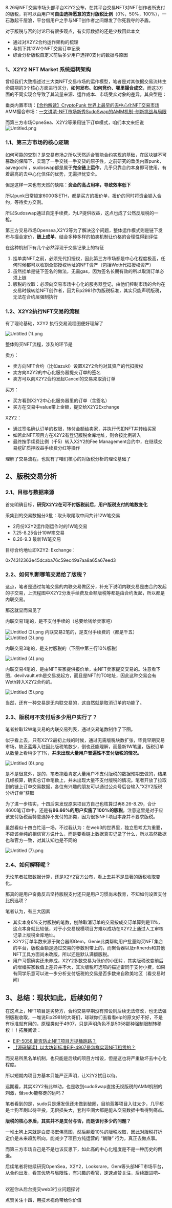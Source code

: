 8.26号NFT交易市场头部平台X2Y2公布，在其平台交易NFT对NFT创作者所支付的版税，将可以由用户可**自由选择愿意的支付版税比例**（0%，50%，100%），一石激起千层浪，平台借用户之手与NFT创作者之间爆发了你死我夺的矛盾。

对于版税与否的讨论已有很多观点，有实际数据的还是少数因此本文

- 通过对X2Y2合约运作架构的梳理
- 与抓下其12W个NFT交易订单记录
- 综合分析版税自定义前后多少用户选择0支付的数据与原因

### 1、X2Y2 NFT Market 系统运转架构
曾经我们大致描述过三大类NFT交易市场的运作模型，笔者是对其依据交易流转生命周期的3个核心方面进行区分，**如何发布、如何竞价、哪里撮合成交**，而这3方面的不同实现会导致了其流量来源、运作成本、市场受众对象的差异，其典型是：

垂类内置市场：[【合约解读】CryptoPunk 世界上最早的去中心化NFT交易市场](http://mp.weixin.qq.com/s?__biz=MzIyMTQ5MTg5Mw==&mid=2247483924&idx=1&sn=30a642fa1acec069e31b40937e2d7de4&chksm=e83aa5cedf4d2cd861d3cf09c555720d7e6b89febb909ee88853d88f86ca913d3a1d701c1c00&scene=21#wechat_redirect)
AMM撮合市场：[一文讲清-NFT市场新秀SudoSwap的AMM机制-创新挑战与局限](http://mp.weixin.qq.com/s?__biz=MzIyMTQ5MTg5Mw==&mid=2247483943&idx=1&sn=fe2caeb811f3aa5adfe9dc5a3a6d3367&chksm=e83aa5fddf4d2ceb6dd5c978aa209fd36f4ac2917718aaa094016292f9ec038b2c733547936b&scene=21#wechat_redirect)

而第三方市场OpneSea、X2Y2等采用链下订单模式，咱们本文来细说
![Untitled.png](https://img.learnblockchain.cn/attachments/2022/09/6edRc36o63205ae480f38.png)

### 1.1、第三方市场的核心逻辑
如何可靠的交割？是交易市场之所以天然适合智能合约实现的基础，在区块链不可篡改的保障下，实现了一手交钱一手交货的原子性，之前研究的垂类内置punk，aavegochi ，sudoswap都是属于**完全链上运作**，几乎只靠合约本身即可使用，有着最高的去中心化信任的优势，无需担忧安全。

但是这样一来也有天然的缺陷：**资金的高占用率，导致效率低下**

所以punk日常锁定6000多ETH，都是买方的报价单，报价的同时将资金锁入合约，等待卖方交割。

所以Sudoswap通过自定手续费，为LP提供收益，这点也成了公然反版税的一枪。

第三方交易市场Opensea,X2Y2等为了解决这个问题，整体运作模式则是链下发布与撮合定价，**链上成单**，结合多种多样的拍卖机制让价格的合理性得到评估

在这种机制下有几个必然浮现于交易记录上的特征

1. 挂单卖NFT之前，必须先代扣授权，因此第三方市场都是中心化程度极高，任何时候都可以收割全部授权地址的NFT资产（包括Weth代扣授权资产）
2. 虽然挂单是链下签名的做法，无需gas，因为签名长期有效的所以取消订单必须上链
3. 版税的收取：必须向交易市场中心化的服务器登记，由他们控制市场的合约在交易时候转给NFT创作者，因为Eip2981作为版税标准，其实只能声明版税，无法在合约层强制执行



### 1.2、X2Y2执行NFT交易的流程
有了理论基础，X2Y2 执行交易流程图便好理解了


![Untitled (1).png](https://img.learnblockchain.cn/attachments/2022/09/2iOjnN9U63205ae44c1b0.png)

整体购买NFT流程，涉及的环节是

卖方：

- 卖方向NFT合约（比如azuki）设置X2Y2合约对其资产的代扣授权
- 卖方向X2Y2的中心化服务器提交订单的签名
- 卖方可以向X2Y2合约发起Cancel的交易来取消订单



买方：



- 买方看到X2Y2中心化服务器里的订单（含签名）
- 买方在交易中value带上金额，提交给X2Y2Exchange



X2Y2：



- 通过签名确认订单的权限，转付金额给卖家，并执行代扣NFT并转给买家
- 如若此NFT项目方在X2Y2有登记版税金库地址，则会按比例转入
- 最终按手续费比例（千5）转入X2Y2的Fee Management合约中，在继续交易挖矿质押收益手续费分红等操作



理解了交易流程，也就有了咱们核心的对版税分析的理论基础了

## 2、版税交易分析
### 2.1、目标与数据来源
首先明确目标，**研究X2Y2在可不付版税前后，用户版税支付的笔数变化**

采集到的交易数据分3批：取头取尾取中间共计12W笔交易



- 2月份X2Y2运作刚运作时的1W笔交易
- 7.25-8.25合计10W笔交易
- 8.26-9.3 最新1W笔交易



目标合约地址即X2Y2: Exchange：

0x74312363e45dcaba76c59ec49a7aa8a65a67eed3

### 2.2、如何判断哪笔交易给了版税？
这点，笔者是通过每笔交易的内联交易做区分，补充下说明内联交易是由合约发起的子交易，上流程图中X2Y2分发手续费及金额版税等都是由合约发起，所以都是内联交易。

那这就显而易见了

内联交易1笔的，是不支付手续的（总要给钱给卖家吧）

![Untitled (2).png](https://img.learnblockchain.cn/attachments/2022/09/Kdu9Mivo63205ae447a00.png)
内联交易2笔的，是支付手续费的（都是千五）
![Untitled (3).png](https://img.learnblockchain.cn/attachments/2022/09/3Wb9zOJr63205ae44611a.png)

内联交易3笔的，是支付版税的（下图中第三行10%版税）

![Untitled (4).png](https://img.learnblockchain.cn/attachments/2022/09/YOBFe7PY63205ae4552e5.png)


内联交易4笔的，是由NFT买家提供报价单，由NFT卖家提交交易的。注意看下图，devilvault.eth是交易发起方，而且是NFT的TO地址，因此这种交易会有Weth转入X2Y2合约的。


![Untitled (5).png](https://img.learnblockchain.cn/attachments/2022/09/cL8RYhtC63205ae457628.png)

当然，还有一种交易是无内联交易的，这自然就是取消订单的功能了。

### 2.3、版税可不支付后多少用户实行了？
笔者拉取12W笔交易的内联交易列表，通过交易笔数制作了下图。

似乎看上去，只有X2Y2最初上线的时候，通过无需版税块数扩张，毕竟早期交易市场，缺乏蓝筹入驻因此版税笔数少，倒也还能理解，而最新1W笔里，版税订单从数量上看稍少了1%，**并未出现大量用户普遍性不支付版税的情况。**


![Untitled (6).png](https://img.learnblockchain.cn/attachments/2022/09/cReczr9G63205ae45fc26.png)

是不是很意外，是的，笔者抱着肯定大量用户不支付版税的数据预期去做的，结果几经核算，确实总订单笔数上，并未出现大量不支付版税的情况。笔者开放了拉取到的链上订单交易数据，各位有兴趣的朋友可以通过公众号后台输入“X2Y2版税分析订单”获取

为了进一步核实，十四后来发现原来项目方自己也核算过再8.26-8.29，合计4600笔订单中，还是有**96.66%的用户实施了100%的版税**。注意这里是对于应该支付版税而特意选择不支付的那类，因为很多NFT项目本身并不要求版税。

虽然看似十四白忙活一场，不过我认为：在web3的世界里，独立思考尤为重要，不应该单纯的相信官方说什么，而是要看链上数据真实记录了什么，所以虽然数据也和官方一致，对其认知也是不同的


![Untitled (7).png](https://img.learnblockchain.cn/attachments/2022/09/u3pc527Z63205ae544bb3.png)

### 2.4、如何解释呢？
无论笔者拉取数据计算，还是X2Y2官方公布，看上去并不是显著的版税收取变化。

那真的是用户奋勇反击坚持版税支付还只是用户习惯尚未教育，不知如何设置支付比例选项？

笔者认为，有三大因素



- 其实本身8%支付版税的笔数，刨除取消订单的交易按成交订单算则是11%，这点本身就比较低，对于小交易规模项目方难以成功在X2Y2上通过人工审核记录上版税金库地址。
- X2Y2订单半数来源于聚合器即Gem，Genie此类帮助用户批量购买NFT集合的平台，版税金额是通过交易的参数附带上的，而聚合器以及nftnerds和其他NFT工具方面尚未改版，所以还是默认满额版税。
- 用户习惯确实还未养成，X2Y2多数交易为低价的小图片，其实版税改变前后的增幅买家数值上差异并不大，其次版税可选项的描述雷同于支付小费，如果有同学乐意可以进一步分析支付版税的交易是否多数来自欧美地区（看交易时间）



## 3、总结：现状如此，后续如何？
在这点上，NFT项目是劣势方，合约交易早期没有预设则后续无法修改，也无法强制版税收取，一堆说Eip2981的大哥们，球球你们去看看eip的原文好不好，不是有标准就有用的，原理类似于4907，只是声明角色不是5058那种强制限制转移权！！拓展阅读：



- [EIP-5058 能否防止NFT项目方提桶跑路？](http://mp.weixin.qq.com/s?__biz=MzIyMTQ5MTg5Mw==&mid=2247483797&idx=1&sn=8bdd641eb4316baad1e91fb0e815c613&chksm=e83aa64fdf4d2f59e8f76f5dd54c1c287b230a2201fd80e9d21b8752fdd53c02494beff533ef&scene=21#wechat_redirect)
- [【源码解读】以太坊新标准EIP-4907是怎样实现NFT租赁的？](http://mp.weixin.qq.com/s?__biz=MzIyMTQ5MTg5Mw==&mid=2247483830&idx=1&sn=9f0002c75b0168b44cba7331a0f115e0&chksm=e83aa66cdf4d2f7af04313b44143f23b1874b851a079cd793f6837346279d26cbf035602b33e&scene=21#wechat_redirect)



而交易所黑名单机制，也只能是后续的项目方增设，但是这也将严重破坏去中心化程度。

所以短期内项目方基本只能严正声明，让X2Y2拭目以待。

远期看，其实X2Y2有此举动，也是收到sudoSwap直接无视版税的AMM机制的刺激，但sudo能够走的远吗？

笔者看到的是，sudo只是爆发但还未做到破圈，目前蓝筹项目入驻太少，几乎都是土狗互刷以待空投，无偿损失大，套利空间大都是能从交易数据中看得到痛点。

**版税的核心矛盾，其实并不是支付与否，而是该付多少的问题？**

一堆土狗上来就是白皮书宏伟蓝图，然后躺着10%的版税收取，因此对版税打折定价是未来趋势所向，能减少了项目方纯运营的 “躺赚” 行为，真正去做点事。

而第三方市场自己是不是也该反思下，如此高的中心化程度是不是一种历史的倒退。

后续笔者将继续研究OpenSea，X2Y2，Looksrare，Gem等头部NFT市场平台，从合约出发，看其优势与局限性，有兴趣的看官，速速点赞关注，后续跟进吧~</br></br>

欢迎你从后台提交web3行业问题探讨

点赞关注十四，用技术视角带给你价值
